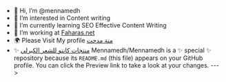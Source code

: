 - 👋 Hi, I’m @mennamedh
- 👀 I’m interested in Content writing
- 🌱 I’m currently learning SEO Effective Content Writing
- 💞️ I’m working at <a href="https://faharas.net/" title="موقع فهرس">Faharas.net</a>
- 🌍 Please Visit My profile <a href="https://women.faharas.net/author/menna-medhat/" title="menna medhat">منة مدحت</a>
- ✨ <a href="post url" title="https://women.faharas.net/cantu-products-for-curly-hair/">منتجات كانتو للشعر الكيرلي</a>
Mennamedh/Mennamedh is a ✨ special ✨ repository because its `README.md` (this file) appears on your GitHub profile.
You can click the Preview link to take a look at your changes.
--->
